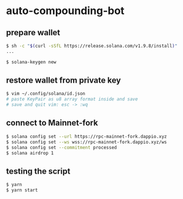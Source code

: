 # auto-compounding-bot

## prepare wallet
```bash
$ sh -c "$(curl -sSfL https://release.solana.com/v1.9.8/install)"
...

$ solana-keygen new
```

## restore wallet from private key
```bash
$ vim ~/.config/solana/id.json
# paste KeyPair as u8 array format inside and save
# save and quit vim: esc -> :wq
```

## connect to Mainnet-fork
```bash
$ solana config set --url https://rpc-mainnet-fork.dappio.xyz
$ solana config set --ws wss://rpc-mainnet-fork.dappio.xyz/ws
$ solana config set --commitment processed
$ solana airdrop 1
```

## testing the script
```bash
$ yarn
$ yarn start
```